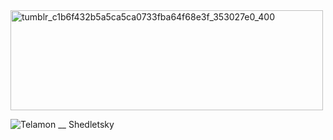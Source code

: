 <img width="500" height="160" alt="tumblr_c1b6f432b5a5ca5ca0733fba64f68e3f_353027e0_400" src="https://github.com/user-attachments/assets/333f2593-ca2f-4401-8b34-8153bba360b9" />

![Telamon __ Shedletsky](https://github.com/user-attachments/assets/6dbba567-d798-4b94-a56f-1fce600e9b56)
